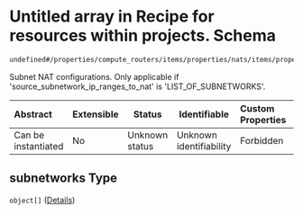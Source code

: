 # Untitled array in Recipe for resources within projects. Schema

```txt
undefined#/properties/compute_routers/items/properties/nats/items/properties/subnetworks
```

Subnet NAT configurations. Only applicable if 'source_subnetwork_ip_ranges_to_nat' is 'LIST_OF_SUBNETWORKS'.


| Abstract            | Extensible | Status         | Identifiable            | Custom Properties | Additional Properties | Access Restrictions | Defined In                                                              |
| :------------------ | ---------- | -------------- | ----------------------- | :---------------- | --------------------- | ------------------- | ----------------------------------------------------------------------- |
| Can be instantiated | No         | Unknown status | Unknown identifiability | Forbidden         | Allowed               | none                | [resources.schema.json\*](resources.schema.json "open original schema") |

## subnetworks Type

`object[]` ([Details](resources-properties-compute_routers-items-properties-nats-items-properties-subnetworks-items.md))
